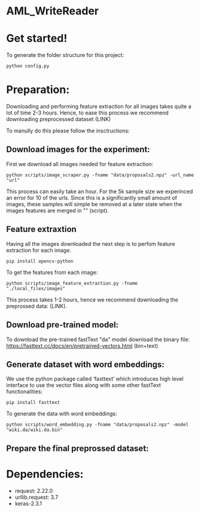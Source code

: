 # AML_WriteReader

# Get started! 
To generate the folder structure for this project: 
```
python config.py
```

# Preparation: 
Downloading and performing feature extraction for all images takes quite a lot of time 2-3 hours. Hence, to ease this process we recommend downloading preprocessed dataset (LINK)

To manully do this please follow the insctructions: 
## Download images for the experiment: 
First we download all images needed for feature extraction: 

```
python scripts/image_scraper.py -fname "data/proposals2.npz" -url_name "url"
```

This process can easily take an hour. For the 5k sample size we experinced an error for 10 of the urls. Since this is a significantly small amount of images, these samples will simple be removed at a later state when the images features are merged in "" (script). 

## Feature extraxtion 
Having all the images downloaded the next step is to perfom feature extraction for each image. 

```
pip install opencv-python
```

To get the features from each image: 
```
python scripts/image_feature_extraction.py -fname "./local_files/images"
```
This process takes 1-2 hours, hence we recommend downloading the preprossed data: (LINK).

## Download pre-trained model: 
To download the pre-trained fastText "da" model download the binary file: https://fasttext.cc/docs/en/pretrained-vectors.html (bin+text)

## Generate dataset with word embeddings:
We use the python package called ‘fasttext’ which introduces high level interface to use the vector files along with some other fastText functionalities:

```
pip install fasttext
```

To generate the data with word embeddings: 
```
python scripts/word_embedding.py -fname "data/proposals2.npz" -model "wiki.da/wiki.da.bin"
```

## Prepare the final preprossed dataset: 




# Dependencies: 
- request: 2.22.0
- urllib.request: 3.7
- keras-2.3.1